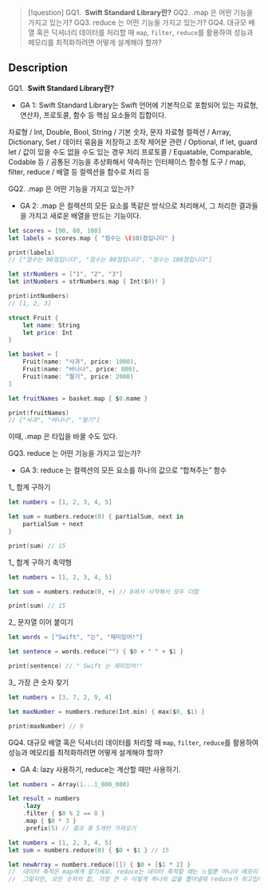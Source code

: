 >[!question]
>GQ1.  **Swift Standard Library란?**
>GQ2. .map 은 어떤 기능을 가지고 있는가?
>GQ3. reduce 는 어떤 기능을 가지고 있는가?
>GQ4. 대규모 배열 혹은 딕셔너리 데이터를 처리할 때 `map`, `filter`, `reduce`를 활용하여 성능과 메모리를 최적화하려면 어떻게 설계해야 할까?
## Description

GQ1.  **Swift Standard Library란?**
- GA 1: Swift Standard Library는 Swift 언어에 기본적으로 포함되어 있는 자료형, 연산자, 프로토콜, 함수 등 핵심 요소들의 집합이다.

자료형 / Int, Double, Bool, String / 기본 숫자, 문자 자료형
컬렉션 / Array, Dictionary, Set / 데이터 묶음을 저장하고 조작
제어문 관련 / Optional, if let, guard let / 값이 있을 수도 없을 수도 있는 경우 처리
프로토콜 / Equatable, Comparable, Codable 등 / 공통된 기능을 추상화해서 약속하는 인터페이스
함수형 도구 / map, filter, reduce / 배열 등 컬렉션을 함수로 처리
등

GQ2. .map 은 어떤 기능을 가지고 있는가?
* GA 2: .map 은 컬렉션의 모든 요소를 똑같은 방식으로 처리해서, 그 처리한 결과들을 가지고 새로운 배열을 만드는 기능이다.

```swift
let scores = [90, 80, 100]
let labels = scores.map { "점수는 \($0)점입니다" }

print(labels)
// ["점수는 90점입니다", "점수는 80점입니다", "점수는 100점입니다"]
```

```swift
let strNumbers = ["1", "2", "3"]
let intNumbers = strNumbers.map { Int($0)! }

print(intNumbers)
// [1, 2, 3]
```

```swift
struct Fruit {
    let name: String
    let price: Int
}

let basket = [
    Fruit(name: "사과", price: 1000),
    Fruit(name: "바나나", price: 800),
    Fruit(name: "딸기", price: 2000)
]

let fruitNames = basket.map { $0.name }

print(fruitNames)
// ["사과", "바나나", "딸기"]
```

이때, .map 은 타입을 바꿀 수도 있다.

GQ3. reduce 는 어떤 기능을 가지고 있는가?
* GA 3: reduce 는 컬렉션의 모든 요소를 하나의 값으로 “합쳐주는” 함수

1_ 합계 구하기
```swift
let numbers = [1, 2, 3, 4, 5]

let sum = numbers.reduce(0) { partialSum, next in
    partialSum + next
}

print(sum) // 15
```

1_ 합계 구하기 축약형
```swift
let numbers = [1, 2, 3, 4, 5]

let sum = numbers.reduce(0, +) // 0에서 시작해서 모두 더함

print(sum) // 15
```

2_ 문자열 이어 붙이기
```swift
let words = ["Swift", "는", "재미있어!"]

let sentence = words.reduce("") { $0 + " " + $1 }

print(sentence) // " Swift 는 재미있어!"
```

3_ 가장 큰 숫자 찾기
```swift
let numbers = [3, 7, 2, 9, 4]

let maxNumber = numbers.reduce(Int.min) { max($0, $1) }

print(maxNumber) // 9
```

GQ4. 대규모 배열 혹은 딕셔너리 데이터를 처리할 때 `map`, `filter`, `reduce`를 활용하여 성능과 메모리를 최적화하려면 어떻게 설계해야 할까?
* GA 4: lazy 사용하기, reduce는 계산할 때만 사용하기.

```swift
let numbers = Array(1...1_000_000)

let result = numbers
    .lazy
    .filter { $0 % 2 == 0 }
    .map { $0 * 3 }
    .prefix(5) // 결과 중 5개만 가져오기
```

```swift
let numbers = [1, 2, 3, 4, 5]
let sum = numbers.reduce(0) { $0 + $1 } // 15

let newArray = numbers.reduce([]) { $0 + [$1 * 2] }
//  데이터 축적은 map에게 맡기세요. reduce는 데이터 축적할 때는 느릴뿐 아니라 메모리 낭비.
//  그렇지만, 모든 숫자의 합, 가장 큰 수 이렇게 하나의 값을 뽑아낼때 reduce가 최고입니다.
```